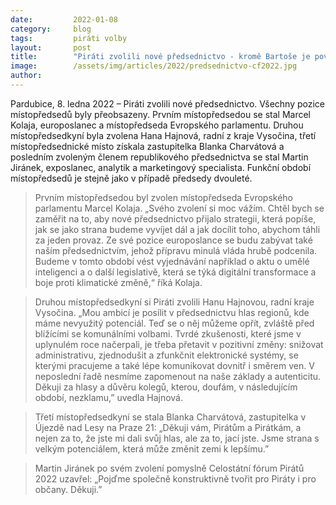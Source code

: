 ```yaml
---
date:         2022-01-08
category:     blog
tags:         piráti volby
layout:       post
title:        "Piráti zvolili nové předsednictvo - kromě Bartoše je povede Kolaja, Hajnová, Charvátová a Jiránek"
image:        /assets/img/articles/2022/predsednictvo-cf2022.jpg
author:       
---
```



Pardubice, 8. ledna 2022 – Piráti zvolili nové předsednictvo. Všechny pozice místopředsedů byly přeobsazeny. Prvním místopředsedou se stal Marcel Kolaja, europoslanec a místopředseda Evropského parlamentu. Druhou místopředsedkyní byla zvolena Hana Hajnová, radní z kraje Vysočina, třetí místopředsednické místo získala zastupitelka Blanka Charvátová a posledním zvoleným členem republikového předsednictva se stal Martin Jiránek, exposlanec, analytik a marketingový specialista. Funkční období místopředsedů je stejně jako v případě předsedy dvouleté. 
 
> Prvním místopředsedou byl zvolen místopředseda Evropského parlamentu Marcel Kolaja. „Svého zvolení si moc vážím. Chtěl bych se zaměřit na to, aby nové předsednictvo přijalo strategii, která popíše, jak se jako strana budeme vyvíjet dál a jak docílit toho, abychom táhli za jeden provaz. Ze své pozice europoslance se budu zabývat také naším předsednictvím, jehož přípravu minulá vláda hrubě podcenila. Budeme v tomto období vést vyjednávání například o aktu o umělé inteligenci a o další legislativě, která se týká digitální transformace a boje proti klimatické změně,“ říká Kolaja.

> Druhou místopředsedkyní si Piráti zvolili Hanu Hajnovou, radní kraje Vysočina. „Mou ambicí je posílit v předsednictvu hlas regionů, kde máme nevyužitý potenciál. Teď se o něj můžeme opřít, zvláště před blížícími se komunálními volbami. Tvrdé zkušenosti, které jsme v uplynulém roce načerpali, je třeba přetavit v pozitivní změny: snižovat administrativu, zjednodušit a zfunkčnit elektronické systémy, se kterými pracujeme a také lépe komunikovat dovnitř i směrem ven. V neposlední řadě nesmíme zapomenout na naše základy a autenticitu. Děkuji za hlasy a důvěru kolegů, kterou, doufám, v následujícím období, nezklamu,” uvedla Hajnová. 

> Třetí místopředsedkyní se stala Blanka Charvátová, zastupitelka v Újezdě nad Lesy na Praze 21: „Děkuji vám, Pirátům a Pirátkám, a nejen za to, že jste mi dali svůj hlas, ale za to, jací jste. Jsme strana s velkým potenciálem, která může změnit zemi k lepšímu.” 

> Martin Jiránek po svém zvolení pomyslně Celostátní fórum Pirátů 2022 uzavřel: „Pojďme společně konstruktivně tvořit pro Piráty i pro občany. Děkuji.” 
